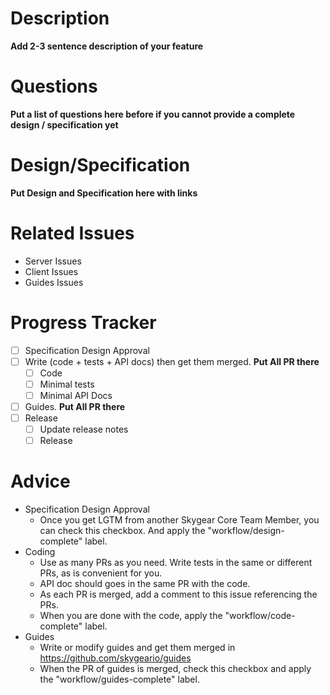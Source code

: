 # Description

**Add 2-3 sentence description of your feature**

# Questions

**Put a list of questions here before if you cannot provide a complete design / specification yet**

# Design/Specification

**Put Design and Specification here with links**

# Related Issues

- Server Issues
- Client Issues
- Guides Issues

# Progress Tracker

- [ ] Specification Design Approval
- [ ] Write (code + tests + API docs) then get them merged. **Put All PR there**
  - [ ] Code
  - [ ] Minimal tests
  - [ ] Minimal API Docs
- [ ] Guides. **Put All PR there**
- [ ] Release
  - [ ] Update release notes
  - [ ] Release

# Advice

- Specification Design Approval
  - Once you get LGTM from another Skygear Core Team Member, you can check this checkbox. And apply the "workflow/design-complete" label.
- Coding
  - Use as many PRs as you need.  Write tests in the same or different PRs, as is convenient for you.
  - API doc should goes in the same PR with the code.
  - As each PR is merged, add a comment to this issue referencing the PRs.
  - When you are done with the code, apply the "workflow/code-complete" label.
- Guides
  - Write or modify guides and get them merged in https://github.com/skygeario/guides
  - When the PR of guides is merged, check this checkbox and apply the "workflow/guides-complete" label.
